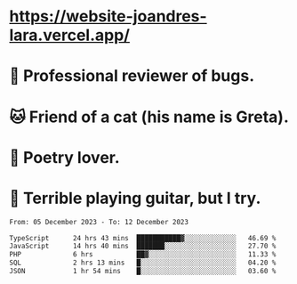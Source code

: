 # https://website-joandres-lara.vercel.app/
# 🐛 Professional reviewer of bugs.
# 🐱 Friend of a cat (his name is Greta).
# 📜 Poetry lover.
# 🎸 Terrible playing guitar, but I try.

<!--START_SECTION:waka-->

```txt
From: 05 December 2023 - To: 12 December 2023

TypeScript      24 hrs 43 mins  ███████████▓░░░░░░░░░░░░░   46.69 %
JavaScript      14 hrs 40 mins  ███████░░░░░░░░░░░░░░░░░░   27.70 %
PHP             6 hrs           ██▓░░░░░░░░░░░░░░░░░░░░░░   11.33 %
SQL             2 hrs 13 mins   █░░░░░░░░░░░░░░░░░░░░░░░░   04.20 %
JSON            1 hr 54 mins    █░░░░░░░░░░░░░░░░░░░░░░░░   03.60 %
```

<!--END_SECTION:waka-->
